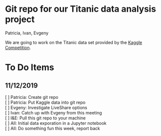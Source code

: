 # Git repo for our Titanic data analysis project

Patricia, Ivan, Evgeny

We are going to work on the Titanic data set provided by the [Kaggle Competition](https://www.kaggle.com/c/titanic/overview).




# To Do Items

## 11/12/2019

[ ] Patricia: Create git repo  
[ ] Patricia: Put Kaggle data into git repo    
[ ] Evgeny: Investigate LiveShare options  
[ ] Ivan: Catch up with Evgeny from this meeting  
[ ] I&E: Pull this git repo to your machine  
[ ] All: Initial data exporation in a Jupyter notebook  
[ ] All: Do something fun this week, report back  
